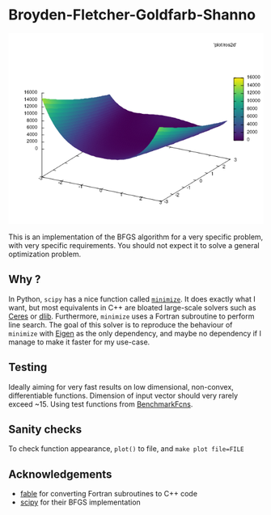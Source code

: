 # Broyden-Fletcher-Goldfarb-Shanno

![rosenbrock](img/rosenbrock.png)

This is an implementation of the BFGS algorithm for a very specific problem, with very specific requirements. You should not expect it to solve a general optimization problem.

## Why ?

In Python, `scipy` has a nice function called [`minimize`](https://docs.scipy.org/doc/scipy/reference/generated/scipy.optimize.minimize.html). It does exactly what I want, but most equivalents in C++ are bloated large-scale solvers such as [Ceres](http://ceres-solver.org/) or [dlib](http://dlib.net/).
Furthermore, `minimize` uses a Fortran subroutine to perform line search.
The goal of this solver is to reproduce the behaviour of `minimize` with [Eigen](http://eigen.tuxfamily.org/index.php) as the only dependency, and maybe no dependency if I manage to make it faster for my use-case.

## Testing

Ideally aiming for very fast results on low dimensional, non-convex, differentiable functions. Dimension of input vector should very rarely exceed ~15. Using test functions from [BenchmarkFcns](http://benchmarkfcns.xyz/fcns).

## Sanity checks

To check function appearance, `plot()` to file, and `make plot file=FILE`

## Acknowledgements

- [fable](http://cci.lbl.gov/fable/) for converting Fortran subroutines to C++ code
- [scipy](https://www.scipy.org/) for their BFGS implementation
